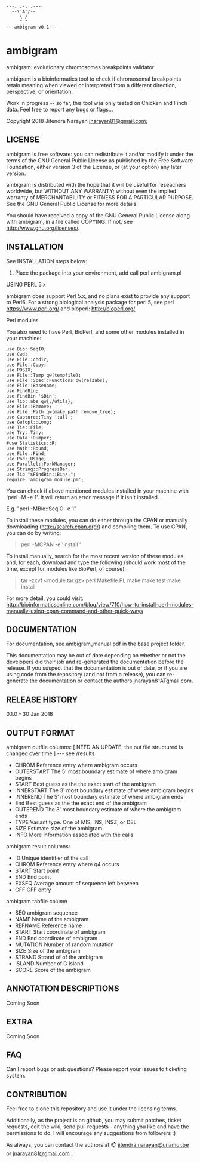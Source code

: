 
    ---. .-. .---
      --\'A'/--
         \ /
         " "
    ---ambigram v0.1---

# ambigram
ambigram: evolutionary chromosomes breakpoints validator

ambigram is a bioinformatics tool to check if chromosomal breakpoints retain meaning when viewed or interpreted from a different direction, perspective, or orientation.

Work in progress -- so far, this tool was only tested on Chicken and Finch data. Feel free to report any bugs or flags...

Copyright 2018 Jitendra Narayan jnarayan81@gmail.com;

## LICENSE

ambigram is free software: you can redistribute it and/or modify it under the terms of the GNU General Public License as published by the Free Software Foundation, either version 3 of the License, or (at your option) any later version.

ambigram is distributed with the hope that it will be useful for reseachers worldwide, but WITHOUT ANY WARRANTY; without even the implied warranty of MERCHANTABILITY or FITNESS FOR A PARTICULAR PURPOSE. See the GNU General Public License for more details.

You should have received a copy of the GNU General Public License along with ambigram, in a file called COPYING. If not, see <http://www.gnu.org/licenses/>.

## INSTALLATION

See INSTALLATION steps below:

1) Place the package into your environment, add
call perl ambigram.pl

USING PERL 5.x

ambigram does support Perl 5.x, and no plans exist to provide any support to Perl6. For a strong biological analysis package for perl 5, see perl https://www.perl.org/ and bioperl: http://bioperl.org/

Perl modules

You also need to have Perl, BioPerl, and some other modules installed in your
machine:
```
use Bio::SeqIO;
use Cwd;
use File::chdir;
use File::Copy;
use POSIX;
use File::Temp qw(tempfile);
use File::Spec::Functions qw(rel2abs);
use File::Basename;
use FindBin;
use FindBin '$Bin';
use lib::abs qw{./utils};
use File::Remove;
use File::Path qw(make_path remove_tree);
use Capture::Tiny ':all';
use Getopt::Long;
use Tie::File;
use Try::Tiny;
use Data::Dumper;
#use Statistics::R;
use Math::Round;
use File::Find;
use Pod::Usage;
use Parallel::ForkManager;
use String::ProgressBar;
use lib "$FindBin::Bin/.";
require 'ambigram_module.pm';
```
You can check if above mentioned modules installed in your machine with
'perl -M<module> -e 1'. It will return an error message if it isn't installed.

E.g. "perl -MBio::SeqIO -e 1"

To install these modules, you can do either through the CPAN or manually downloading
(http://search.cpan.org/) and compiling them. To use CPAN, you can do by
writing:

> perl -MCPAN -e 'install <module>'

To install manually, search for the most recent version of these modules and,
for each, download and type the following (should work most of the time, except
for modules like BioPerl, of course):

> tar -zxvf <module.tar.gz>
> perl Makefile.PL
> make
> make test
> make install

For more detail, you could visit: http://bioinformaticsonline.com/blog/view/710/how-to-install-perl-modules-manually-using-cpan-command-and-other-quick-ways

## DOCUMENTATION

For documentation, see ambigram_manual.pdf in the base project folder.

This documentation may be out of date depending on whether or not the developers did their job and re-generated the documentation before the release. If you suspect that the documentation is out of date, or if you are using code from the repository (and not from a release), you can re-generate the documentation or contact the authors jnarayan81ATgmail.com.

## RELEASE HISTORY

0.1.0 - 30 Jan 2018

## OUTPUT FORMAT

ambigram outfile columns: [ NEED AN UPDATE, the out file structured is changed over time ] --- see <outfolder>/results

* CHROM       Reference entry where ambigram occurs
* OUTERSTART  The 5' most boundary estimate of where ambigram begins
* START       Best guess as the the exact start of the ambigram
* INNERSTART  The 3' most boundary estimate of where ambigram begins
* INNEREND    The 5' most boundary estimate of where ambigram ends
* End         Best guess as the the exact end of the ambigram
* OUTEREND    The 3' most boundary estimate of where the ambigram ends
* TYPE        Variant type. One of MIS, INS, INSZ, or DEL
* SIZE        Estimate size of the ambigram
* INFO        More information associated with the calls

ambigram result columns:

* ID        Unique identifier of the call
* CHROM     Reference entry where q4 occurs
* START     Start point
* END       End point
* EXSEQ     Average amount of sequence left between
* GFF       GFF entry

ambigram tabfile column

* SEQ       ambigram sequence
* NAME      Name of the ambigram
* REFNAME   Reference name
* START     Start coordinate of ambigram
* END       End coordinate of ambigram
* MUTATION  Number of random mutation
* SIZE      Size of the ambigram
* STRAND    Strand of of the ambigram
* ISLAND    Number of G island
* SCORE     Score of the ambigram


## ANNOTATION DESCRIPTIONS
Coming Soon

## EXTRA
Coming Soon

## FAQ

Can I report bugs  or ask questions?
Please report your issues to ticketing system.

## CONTRIBUTION

Feel free to clone this repository and use it under the licensing terms.

Additionally, as the project is on github, you may submit patches, ticket requests, edit the wiki, send pull requests - anything you like and have the permissions to do. I will encourage any suggestions from followers :)

As always, you can contact the authors at :mailbox: <jitendra.narayan@unamur.be> or jnarayan81@gmail.com ;
